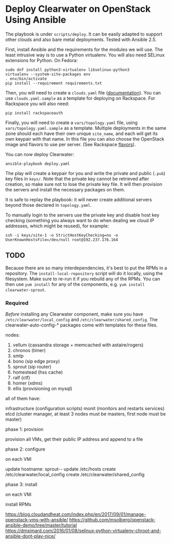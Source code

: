 Deploy Clearwater on OpenStack Using Ansible
============================================

The playbook is under `scripts/deploy`. It can be easily adapted to support other clouds and also
bare metal deployments. Tested with Ansible 2.5.

First, install Ansible and the requirements for the modules we will use. The least intrusive way is
to use a Python virtualenv. You will also need SELinux extensions for Python. On Fedora:

    sudo dnf install python3-virtualenv libselinux-python3
    virtualenv --system-site-packages env
    . env/bin/activate
    pip install --requirement requirements.txt

Then, you will need to create a
`clouds.yaml` file
([documentation](https://docs.openstack.org/python-openstackclient/pike/configuration/)).
You can use `clouds.yaml.sample` as a template for deploying on Rackspace. For Rackspace you will
also need:

    pip install rackspaceauth

Finally, you will need to create a `vars/topology.yaml` file, using `vars/topology.yaml.sample` as a
template. Multiple deployments in the same zone should each have their own unique `site_name`, and
each will get its own keypair with that name. In this file you can also choose the OpenStack image
and flavors to use per server. (See Rackspace
[flavors](https://developer.rackspace.com/docs/cloud-servers/v2/general-api-info/flavors/)).

You can now deploy Clearwater:

    ansible-playbook deploy.yaml

The play will create a keypair for you and write the private and public (`.pub`) key files in
`keys/`. Note that the private key cannot be retrieved after creation, so make sure not to lose the
private key file. It will then provision the servers and install the necessary packages on them.

It is safe to replay the playbook: it will never create additional servers beyond those declared in
`topology.yaml`.

To manually login to the servers use the private key and disable host key checking (something you
always want to do when dealing we cloud IP addresses, which might be reused), for example:

    ssh -i keys/site-1 -o StrictHostKeyChecking=no -o UserKnownHostsFile=/dev/null root@192.237.176.164


TODO
----

Because there are so many interdependencies, it's best to put the RPMs in a repository. The
`install-local-repository` script will do it locally, using the filesystem. Make sure to re-run it if you
rebuild any of the RPMs. You can then use `yum install` for any of the components, e.g.
`yum install clearwater-sprout`.

### Required

*Before* installing any Clearwater component, make sure you have `/etc/clearwater/local_config` and
`/etc/clearwater/shared_config`. The clearwater-auto-config-* packages come with templates for these
files.

nodes:

1. vellum (cassandra storage + memcached with astaire/rogers)
2. chronos (timer)
3. smtp
4. bono (sip edge proxy)
5. sprout (sip router)
6. homestead (hss cache)
7. ralf (ctf)
8. homer (xdms)
9. ellis (provisioning on mysql)

all of them have:

infrastructure (configuration scripts)
monit (monitors and restarts services)
etcd (cluster manager, at least 3 nodes must be masters, first node must be master)

phase 1: provision

provision all VMs, get their public IP address and append to a file

phase 2: configure

on each VM:

update hostname: sprout-<site name>-<zone>
update /etc/hosts
create /etc/clearwater/local_config
create /etc/clearwater/shared_config

phase 3: install

on each VM:

install RPMs

https://blog.cloudandheat.com/index.php/en/2017/09/01/manage-openstack-vms-with-ansible/
https://github.com/msolberg/openstack-ansible-demo/tree/master/tutorial
https://dmsimard.com/2016/01/08/selinux-python-virtualenv-chroot-and-ansible-dont-play-nice/


